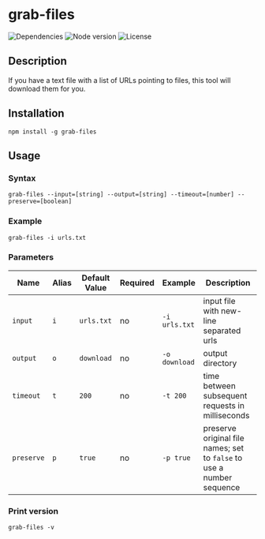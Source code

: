 # grab-files

![Dependencies](https://img.shields.io/david/kamilmielnik/grab-files)
![Node version](https://img.shields.io/node/v/grab-files)
![License](https://img.shields.io/npm/l/grab-files)

## Description
If you have a text file with a list of URLs pointing to files, this tool will download them for you.

## Installation
`npm install -g grab-files`

## Usage

### Syntax
`grab-files --input=[string] --output=[string] --timeout=[number] --preserve=[boolean]`

### Example
`grab-files -i urls.txt`

### Parameters
| Name       | Alias | Default Value | Required | Example       | Description                                                           |
|------------|-------|---------------|----------|---------------|-----------------------------------------------------------------------|
| `input`    | `i`   | `urls.txt`    | no       | `-i urls.txt` | input file with new-line separated urls                               |
| `output`   | `o`   | `download`    | no       | `-o download` | output directory                                                      |
| `timeout`  | `t`   | `200`         | no       | `-t 200`      | time between subsequent requests in milliseconds                      |
| `preserve` | `p`   | `true`        | no       | `-p true`     | preserve original file names; set to `false` to use a number sequence |

### Print version
`grab-files -v`

